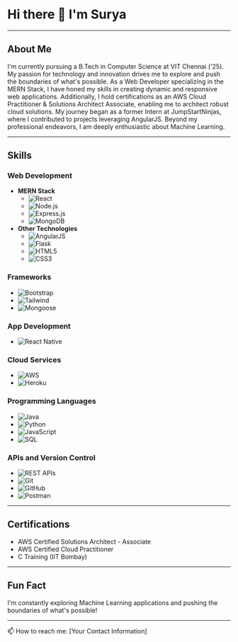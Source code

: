 # Hi there 👋 I'm Surya

---

## About Me

I'm currently pursuing a B.Tech in Computer Science at VIT Chennai ('25). My passion for technology and innovation drives me to explore and push the boundaries of what's possible. As a Web Developer specializing in the MERN Stack, I have honed my skills in creating dynamic and responsive web applications. Additionally, I hold certifications as an AWS Cloud Practitioner & Solutions Architect Associate, enabling me to architect robust cloud solutions. My journey began as a former Intern at JumpStartNinjas, where I contributed to projects leveraging AngularJS. Beyond my professional endeavors, I am deeply enthusiastic about Machine Learning.

---

## Skills

### Web Development
- **MERN Stack**
  - ![React](https://img.icons8.com/color/48/000000/react-native.png)
  - ![Node.js](https://img.icons8.com/color/48/000000/nodejs.png)
  - ![Express.js](https://img.icons8.com/color/48/000000/express.png)
  - ![MongoDB](https://img.icons8.com/color/48/000000/mongodb.png)
- **Other Technologies**
  - ![AngularJS](https://img.icons8.com/color/48/000000/angularjs.png)
  - ![Flask](https://img.icons8.com/color/48/000000/flask.png)
  - ![HTML5](https://img.icons8.com/color/48/000000/html-5.png)
  - ![CSS3](https://img.icons8.com/color/48/000000/css3.png)

### Frameworks
- ![Bootstrap](https://img.icons8.com/color/48/000000/bootstrap.png)
- ![Tailwind](https://img.icons8.com/color/48/000000/tailwind-css.png)
- ![Mongoose](https://img.icons8.com/color/48/000000/mongoose.png)

### App Development
- ![React Native](https://img.icons8.com/color/48/000000/react-native.png)

### Cloud Services
- ![AWS](https://img.icons8.com/color/48/000000/amazon-web-services.png)
- ![Heroku](https://img.icons8.com/color/48/000000/heroku.png)

### Programming Languages
- ![Java](https://img.icons8.com/color/48/000000/java-coffee-cup-logo.png)
- ![Python](https://img.icons8.com/color/48/000000/python.png)
- ![JavaScript](https://img.icons8.com/color/48/000000/javascript.png)
- ![SQL](https://img.icons8.com/color/48/000000/sql.png)

### APIs and Version Control
- ![REST APIs](https://img.icons8.com/color/48/000000/api-settings.png)
- ![Git](https://img.icons8.com/color/48/000000/git.png)
- ![GitHub](https://img.icons8.com/color/48/000000/github.png)
- ![Postman](https://img.icons8.com/color/48/000000/postman-api.png)

---

## Certifications

- AWS Certified Solutions Architect - Associate
- AWS Certified Cloud Practitioner
- C Training (IIT Bombay)

---

## Fun Fact
I'm constantly exploring Machine Learning applications and pushing the boundaries of what's possible!

---

📫 How to reach me: [Your Contact Information]
